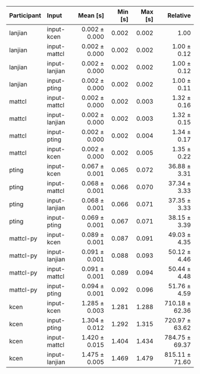 | Participant | Input | Mean [s] | Min [s] | Max [s] | Relative |
|:---|:---|---:|---:|---:|---:|
| lanjian | input-kcen | 0.002 ± 0.000 | 0.002 | 0.002 | 1.00 |
| lanjian | input-mattcl | 0.002 ± 0.000 | 0.002 | 0.002 | 1.00 ± 0.12 |
| lanjian | input-lanjian | 0.002 ± 0.000 | 0.002 | 0.002 | 1.00 ± 0.12 |
| lanjian | input-pting | 0.002 ± 0.000 | 0.002 | 0.002 | 1.00 ± 0.11 |
| mattcl | input-mattcl | 0.002 ± 0.000 | 0.002 | 0.003 | 1.32 ± 0.16 |
| mattcl | input-lanjian | 0.002 ± 0.000 | 0.002 | 0.003 | 1.32 ± 0.15 |
| mattcl | input-pting | 0.002 ± 0.000 | 0.002 | 0.004 | 1.34 ± 0.17 |
| mattcl | input-kcen | 0.002 ± 0.000 | 0.002 | 0.005 | 1.35 ± 0.22 |
| pting | input-kcen | 0.067 ± 0.001 | 0.065 | 0.072 | 36.88 ± 3.31 |
| pting | input-mattcl | 0.068 ± 0.001 | 0.066 | 0.070 | 37.34 ± 3.33 |
| pting | input-lanjian | 0.068 ± 0.001 | 0.066 | 0.071 | 37.35 ± 3.33 |
| pting | input-pting | 0.069 ± 0.001 | 0.067 | 0.071 | 38.15 ± 3.39 |
| mattcl-py | input-kcen | 0.089 ± 0.001 | 0.087 | 0.091 | 49.03 ± 4.35 |
| mattcl-py | input-lanjian | 0.091 ± 0.001 | 0.088 | 0.093 | 50.12 ± 4.46 |
| mattcl-py | input-mattcl | 0.091 ± 0.001 | 0.089 | 0.094 | 50.44 ± 4.48 |
| mattcl-py | input-pting | 0.094 ± 0.001 | 0.092 | 0.096 | 51.76 ± 4.59 |
| kcen | input-kcen | 1.285 ± 0.003 | 1.281 | 1.288 | 710.18 ± 62.36 |
| kcen | input-pting | 1.304 ± 0.012 | 1.292 | 1.315 | 720.97 ± 63.62 |
| kcen | input-mattcl | 1.420 ± 0.015 | 1.404 | 1.434 | 784.75 ± 69.37 |
| kcen | input-lanjian | 1.475 ± 0.005 | 1.469 | 1.479 | 815.11 ± 71.60 |
